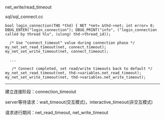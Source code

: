 net_write/read_timeout

sql/sql_connect.cc

`bool login_connection(THD *thd)
{
  NET *net= &thd->net;
  int error= 0;
  DBUG_ENTER("login_connection");
  DBUG_PRINT("info", ("login_connection called by thread %lu",
                      (ulong) thd->thread_id));`

`  /* Use "connect_timeout" value during connection phase */
  my_net_set_read_timeout(net, connect_timeout);
  my_net_set_write_timeout(net, connect_timeout);`

`  ...`

`   /* Connect completed, set read/write timeouts back to default */
  my_net_set_read_timeout(net, thd->variables.net_read_timeout);
  my_net_set_write_timeout(net, thd->variables.net_write_timeout);`

-------------------------------------------

建立连接阶段：connection_timeoiut

server等待请求：wait_timeout(交互模式)，interactive_timeout(非交互模式)

请求进行期间：net_read_timeout, net_write_timeout
